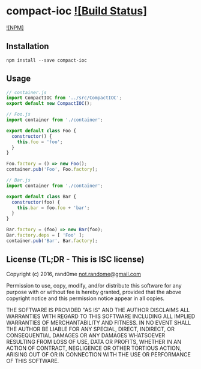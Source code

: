 compact-ioc [![Build Status]](https://travis-ci.org/rand0me/node-compact-ioc)
==========================================
[![NPM]](https://nodei.co/npm/compact-ioc/)

## Installation
```
npm install --save compact-ioc
```

## Usage
```javascript
// container.js
import CompactIOC from '../src/CompactIOC';
export default new CompactIOC();
```
```javascript
// Foo.js
import container from './container';

export default class Foo {
  constructor() {
    this.foo = 'foo';
  }
}

Foo.factory = () => new Foo();
container.pub('Foo', Foo.factory);
```
```javascript
// Bar.js
import container from './container';

export default class Bar {
  constructor(foo) {
    this.bar = foo.foo + 'bar';
  }
}

Bar.factory = (foo) => new Bar(foo);
Bar.factory.deps = [ 'Foo' ];
container.pub('Bar', Bar.factory);
```

## License (TL;DR - This is ISC license)
Copyright (c) 2016, rand0me <not.randome@gmail.com>

Permission to use, copy, modify, and/or distribute this software for any
purpose with or without fee is hereby granted, provided that the above
copyright notice and this permission notice appear in all copies.

THE SOFTWARE IS PROVIDED "AS IS" AND THE AUTHOR DISCLAIMS ALL WARRANTIES
WITH REGARD TO THIS SOFTWARE INCLUDING ALL IMPLIED WARRANTIES OF
MERCHANTABILITY AND FITNESS. IN NO EVENT SHALL THE AUTHOR BE LIABLE FOR
ANY SPECIAL, DIRECT, INDIRECT, OR CONSEQUENTIAL DAMAGES OR ANY DAMAGES
WHATSOEVER RESULTING FROM LOSS OF USE, DATA OR PROFITS, WHETHER IN AN
ACTION OF CONTRACT, NEGLIGENCE OR OTHER TORTIOUS ACTION, ARISING OUT OF
OR IN CONNECTION WITH THE USE OR PERFORMANCE OF THIS SOFTWARE.
